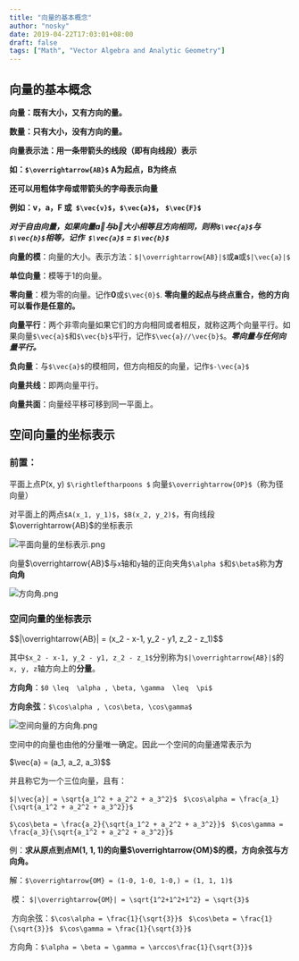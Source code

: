 ```yaml
---
title: "向量的基本概念"
author: "nosky"
date: 2019-04-22T17:03:01+08:00
draft: false
tags: ["Math", "Vector Algebra and Analytic Geometry"]
---
```


## **向量的基本概念**

**向量：既有大小，又有方向的量。**

**数量：只有大小，没有方向的量。**

**向量表示法：用一条带箭头的线段（即有向线段）表示**

**如：`$\overrightarrow{AB}$` A为起点，B为终点**

**还可以用粗体字母或带箭头的字母表示向量**

**例如：v，a，F  或` $\vec{v}$`，`$\vec{a}$`， `$\vec{F}$`** 

***对于自由向量，如果向量$\vec{a}$与$\vec{b}$大小相等且方向相同，则称`$\vec{a}$`与`$\vec{b}$`相等，记作` $\vec{a}$` = `$\vec{b}$`***

**向量的模**：向量的大小。表示方法：`$|\overrightarrow{AB}|$`或**a**或`$|\vec{a}|$`

**单位向量**：模等于1的向量。

**零向量**：模为零的向量。记作**0**或`$\vec{0}$`. **零向量的起点与终点重合，他的方向可以看作是任意的。**

**向量平行**：两个非零向量如果它们的方向相同或者相反，就称这两个向量平行。如果向量`$\vec{a}$`和`$\vec{b}$`平行，记作`$\vec{a}//\vec{b}$`。***零向量与任何向量平行。***

**负向量**：与`$\vec{a}$`的模相同，但方向相反的向量，记作`$-\vec{a}$`

**向量共线**：即两向量平行。

**向量共面**：向量经平移可移到同一平面上。

## 空间向量的坐标表示

### 前置：

平面上点P(x, y) `$\rightleftharpoons $` 向量`$\overrightarrow{OP}$`（称为径向量）

对平面上的两点`$A(x_1, y_1)$`，`$B(x_2, y_2)$`，有向线段$\overrightarrow{AB}$的坐标表示

![平面向量的坐标表示.png](https://i.loli.net/2019/04/22/5cbd8c105f8f4.png)

向量$\overrightarrow{AB}$与`x`轴和`y`轴的正向夹角`$\alpha $`和`$\beta$`称为**方向角**

![方向角.png](https://i.loli.net/2019/04/22/5cbd8d65cd061.png)

### 空间向量的坐标表示

<div>$$|\overrightarrow{AB}| = (x_2 - x-1, y_2 - y1, z_2 - z_1)$$</div>

其中`$x_2 - x-1, y_2 - y1, z_2 - z_1$`分别称为`$|\overrightarrow{AB}|$`的`x, y, z`轴方向上的**分量**。

**方向角**：`$0 \leq  \alpha , \beta, \gamma  \leq  \pi$`

**方向余弦**：`$\cos\alpha , \cos\beta, \cos\gamma$`

![空间向量的方向角.png](https://i.loli.net/2019/04/22/5cbd8fb4cc966.png)

空间中的向量也由他的分量唯一确定。因此一个空间的向量通常表示为

<div>$\vec{a} = (a_1, a_2, a_3)$$</div>

并且称它为一个三位向量，且有：

`$|\vec{a}| = \sqrt{a_1^2 + a_2^2 + a_3^2}$`             ` $\cos\alpha = \frac{a_1}{\sqrt{a_1^2 + a_2^2 + a_3^2}}$`

 `$\cos\beta = \frac{a_2}{\sqrt{a_1^2 + a_2^2 + a_3^2}}$ `                 `$\cos\gamma = \frac{a_3}{\sqrt{a_1^2 + a_2^2 + a_3^2}}$`

例：**求从原点到点M(1, 1, 1)的向量$\overrightarrow{OM}$的模，方向余弦与方向角。**

解：`$\overrightarrow{OM} = (1-0, 1-0, 1-0,) = (1, 1, 1)$`

​     模：  `$|\overrightarrow{OM}| = \sqrt{1^2+1^2+1^2} = \sqrt{3}$`

​     方向余弦：`$\cos\alpha = \frac{1}{\sqrt{3}}$`       ` $\cos\beta = \frac{1}{\sqrt{3}}$`         ` $\cos\gamma = \frac{1}{\sqrt{3}}$`

​    方向角：`$\alpha = \beta = \gamma = \arccos\frac{1}{\sqrt{3}}$`


